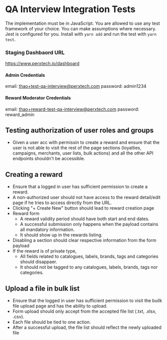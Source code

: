 # QA Interview Integration Tests

The implementation must be in JavaScript. You are allowed to use any test framework of your choice. You can make assumptions where necessary. Jest is configured for you. Install with `yarn add` and run the test with `yarn test`.

### Staging Dashbaord URL
https://www.perxtech.io/dashboard 

#### Admin Credentials
email:  thao+test-qa-interview@perxtech.com
password: admin1234

#### Reward Moderator Credentials
email: thao+reward-test-qa-interview@perxtech.com
password: reward_admin

## Testing authorization of user roles and groups

- Given a user acc with permissin to create a reward and ensure that the user is not able to visit the rest of the page sections (loyalties, campaigns, merchants, user lists, bulk actions) and all the other API endpoints shouldn't be accessible.

## Creating a reward

- Ensure that a logged in user has sufficient permission to create a reward.
- A non-authorized user should not have access to the reward detail/edit page if he tries to access directly from the URL.
- Clicking "+ Create New" button should lead to reward creation page
- Reward form
  - A reward validity period should have both start and end dates.
  - A successful submission only happens when the payload contains all mandatory information.
  - It should show up in the rewards listing.
- Disabling a section should clear respective information from the form payload
- If the reward is of private type,
  - All fields related to catalogues, labels, brands, tags and categories should disappaer.
  - It should not be tagged to any catalogues, labels, brands, tags nor categories.

## Upload a file in bulk list

- Ensure that the logged in user has sufficient permission to visit the builk file upload page and has the ability to upload.
- Form upload should only accept from the accepted file list (.txt, .xlsx, .csv).
- Each file should be tied to one action.
- After a successful upload, the file list should reflect the newly uploaded file
